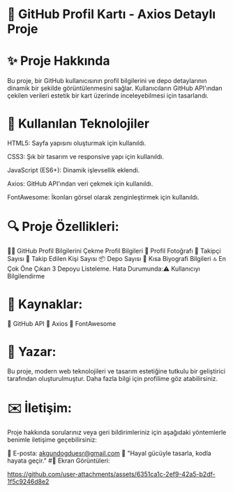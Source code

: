 #  🌟 GitHub Profil Kartı - Axios Detaylı Proje

# ✨ Proje Hakkında

Bu proje, bir GitHub kullanıcısının profil bilgilerini ve depo detaylarının dinamik bir şekilde görüntülenmesini sağlar. Kullanıcıların GitHub API'ından çekilen verileri estetik bir kart üzerinde inceleyebilmesi için tasarlandı.

# 🔧 Kullanılan Teknolojiler

HTML5: Sayfa yapısını oluşturmak için kullanıldı.

CSS3: Şık bir tasarım ve responsive yapı için kullanıldı.

JavaScript (ES6+): Dinamik işlevsellik eklendi.

Axios: GitHub API'ından veri çekmek için kullanıldı.

FontAwesome: İkonları görsel olarak zenginleştirmek için kullanıldı.

# 🔍 Proje Özellikleri:
🧑‍💻 GitHub Profil Bilgilerini Çekme
Profil Bilgileri
📸 Profil Fotoğrafı
👥 Takipçi Sayısı
👤 Takip Edilen Kişi Sayısı
📦 Depo Sayısı
📝 Kısa Biyografi Bilgileri
🔝 En Çok Öne Çıkan 3 Depoyu Listeleme.
Hata Durumunda:⚠️ Kullanıcıyı Bilgilendirme

# 🔗 Kaynaklar:
🐙 GitHub API
🚀 Axios
🎨 FontAwesome

# 💚 Yazar:

Bu proje, modern web teknolojileri ve tasarım estetiğine tutkulu bir geliştirici tarafından oluşturulmuştur. Daha fazla bilgi için profilime göz atabilirsiniz.

 # ✉️ İletişim:
Proje hakkında sorularınız veya geri bildirimleriniz için aşağıdaki yöntemlerle benimle iletişime geçebilirsiniz:

📧 E-posta: akgundogduesr@gmail.com
💭 "Hayal gücüyle tasarla, kodla hayata geçir."
#🎨 Ekran Görüntüleri:



https://github.com/user-attachments/assets/6351ca1c-2ef9-42a5-b2df-1f5c9246d8e2






